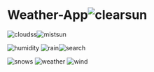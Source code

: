 # Weather-App![clearsun](https://github.com/saqlain918/Weather-App/assets/136235749/23a9ca92-8d05-4eee-8563-97ea7b641db5)
![cloudss](https://github.com/saqlain918/Weather-App/assets/136235749/b6eab343-2256-42a9-86b0-82f69acdf32a)![mistsun](https://github.com/saqlain918/Weather-App/assets/136235749/385768ea-2f52-4ba8-ae47-162e15c7aad1)

![humidity](https://github.com/saqlain918/Weather-App/assets/136235749/a98e77e6-57e5-4d90-a4d6-31af3cb5db90)
![rain](https://github.com/saqlain918/Weather-App/assets/136235749/9dc7f255-b0ad-477e-a69d-55726d98493c)![search](https://github.com/saqlain918/Weather-App/assets/136235749/34c40ed0-4a49-4c24-bbba-a71bc6738094)

![snows](https://github.com/saqlain918/Weather-App/assets/136235749/10bdf8d0-9783-4ace-858e-fe1245fd8a80)
![weather](https://github.com/saqlain918/Weather-App/assets/136235749/86707850-6c1a-4ac3-beb8-ccf085165aa5)
![wind](https://github.com/saqlain918/Weather-App/assets/136235749/deeaee84-2ccf-43d5-a31a-a19a5f209731)
